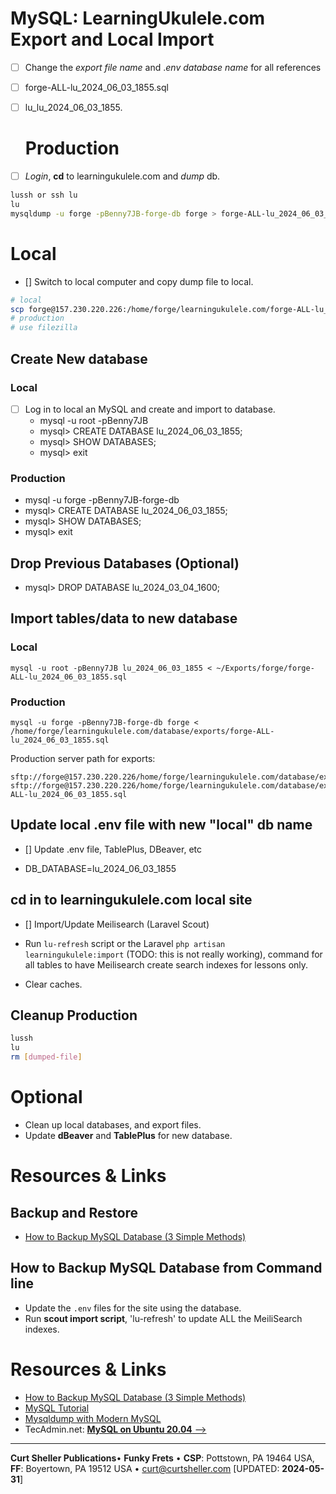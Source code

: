 # MySQL: LearningUkulele.com Export and Local Import

- [ ] Change the *export file name* and .*env database name* for all references

- [ ] forge-ALL-lu_2024_06_03_1855.sql

- [ ] lu_lu_2024_06_03_1855.

  # Production

- [ ] *Login*, **cd** to learningukulele.com and *dump* db.

```sh
lussh or ssh lu
lu
mysqldump -u forge -pBenny7JB-forge-db forge > forge-ALL-lu_2024_06_03_1855.sql
```

# Local

- [] Switch to local computer and copy dump file to local.

```sh
# local
scp forge@157.230.220.226:/home/forge/learningukulele.com/forge-ALL-lu_2024_06_03_1855.sql ~/Exports/forge
# production
# use filezilla
```

## Create New database

### Local

- [ ] Log in to local an MySQL and create and import to database.
  - mysql -u root -pBenny7JB
  - mysql> CREATE DATABASE lu_2024_06_03_1855;
  - mysql> SHOW DATABASES;
  - mysql> exit

### Production

- mysql -u forge -pBenny7JB-forge-db
- mysql> CREATE DATABASE lu_2024_06_03_1855;
- mysql> SHOW DATABASES;
- mysql> exit

## Drop Previous Databases (Optional)

- mysql> DROP DATABASE lu_2024_03_04_1600;

## Import tables/data to new database

### Local

```
mysql -u root -pBenny7JB lu_2024_06_03_1855 < ~/Exports/forge/forge-ALL-lu_2024_06_03_1855.sql
```

### Production

```
mysql -u forge -pBenny7JB-forge-db forge < /home/forge/learningukulele.com/database/exports/forge-ALL-lu_2024_06_03_1855.sql
```

Production server path for exports:

```shell
sftp://forge@157.230.220.226/home/forge/learningukulele.com/database/exports
sftp://forge@157.230.220.226/home/forge/learningukulele.com/database/exports/forge-ALL-lu_2024_06_03_1855.sql
```



## Update local .env file with new "local" db name

- [] Update .env file, TablePlus, DBeaver, etc

- DB_DATABASE=lu_2024_06_03_1855

## cd in to learningukulele.com local site

- [] Import/Update Meilisearch (Laravel Scout)

- Run `lu-refresh` script or the  Laravel `php artisan learningukulele:import` (TODO: this is not really working), command for all tables to have Meilisearch create search indexes for lessons only.

- Clear caches.

## Cleanup Production

```bash
lussh
lu
rm [dumped-file]
```

# Optional

- Clean up local databases, and export files.
- Update **dBeaver** and **TablePlus** for new database.

# Resources & Links

## Backup and Restore

- [How to Backup MySQL Database (3 Simple Methods)](https://serverguy.com/servers/how-to-backup-mysql-database/)

## How to Backup MySQL Database from Command line

- Update the `.env` files for the site using the database.
- Run <strong>scout import script</strong>, 'lu-refresh' to update ALL the MeiliSearch indexes.

# Resources & Links

- [How to Backup MySQL Database (3 Simple Methods)](https://serverguy.com/servers/how-to-backup-mysql-database/)
- [MySQL Tutorial](https://www.mysqltutorial.org/mysql-show-databases/)
- [Mysqldump with Modern MySQL](https://serversforhackers.com/c/mysqldump-with-modern-mysql)
- TecAdmin.net: [**MySQL on Ubuntu 20.04** -->](https://tecadmin.net/install-mysql-ubuntu-20-04/)

----

**Curt Sheller Publications**&bull; **Funky Frets** • **CSP**: Pottstown, PA 19464 USA, **FF**: Boyertown, PA 19512 USA • [curt@curtsheller.com](mailto:curt@curtsheller.com) [UPDATED: **2024-05-31**]
